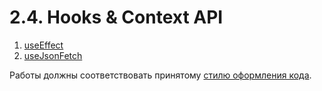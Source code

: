 # 2.4. Hooks & Context API

1. [useEffect](use-effect)
2. [useJsonFetch](use-json-fetch)
<!-- 3. [authentication](authentication) -->

Работы должны соответствовать принятому [стилю оформления кода](https://github.com/netology-code/codestyle).